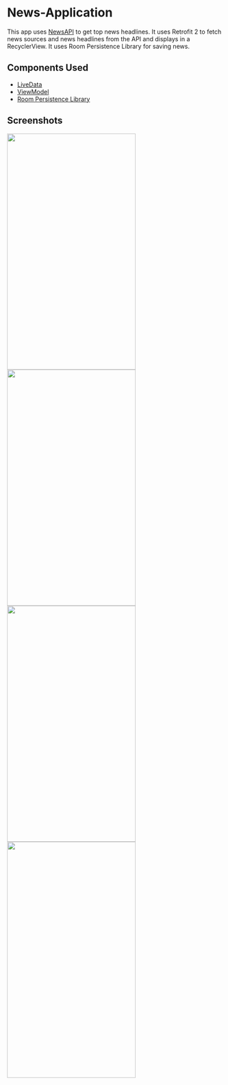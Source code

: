 # News-Application

This app uses [NewsAPI](https://newsapi.org/) to get top news headlines. It uses Retrofit 2 to fetch news sources and news headlines from the API and displays in a RecyclerView. It uses Room Persistence Library for saving news.

## Components Used

- [LiveData](https://developer.android.com/topic/libraries/architecture/livedata.html)
- [ViewModel](https://developer.android.com/topic/libraries/architecture/viewmodel.html)
- [Room Persistence Library](https://developer.android.com/topic/libraries/architecture/room.html)

## Screenshots

<img src="https://user-images.githubusercontent.com/86773937/124101480-071c6280-da7d-11eb-94d4-114a28128ba8.jpg" width="300" height="550">

<img src="https://user-images.githubusercontent.com/86773937/124101490-0a175300-da7d-11eb-8c01-2b79117aa34c.jpg" width="300" height="550">

<img src="https://user-images.githubusercontent.com/86773937/124101495-0be11680-da7d-11eb-9ab1-9842f29589f5.jpg" width="300" height="550">

<img src="https://user-images.githubusercontent.com/86773937/124101513-0f749d80-da7d-11eb-8ab1-9a7ce4195638.jpg" width="300" height="550">



